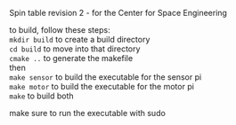 Spin table revision 2 - for the Center for Space Engineering

to build, follow these steps:  
`mkdir build` to create a build directory  
`cd build` to move into that directory  
`cmake ..` to generate the makefile  
then  
`make sensor` to build the executable for the sensor pi  
`make motor` to build the executable for the motor pi  
`make` to build both  
  
make sure to run the executable with sudo  
